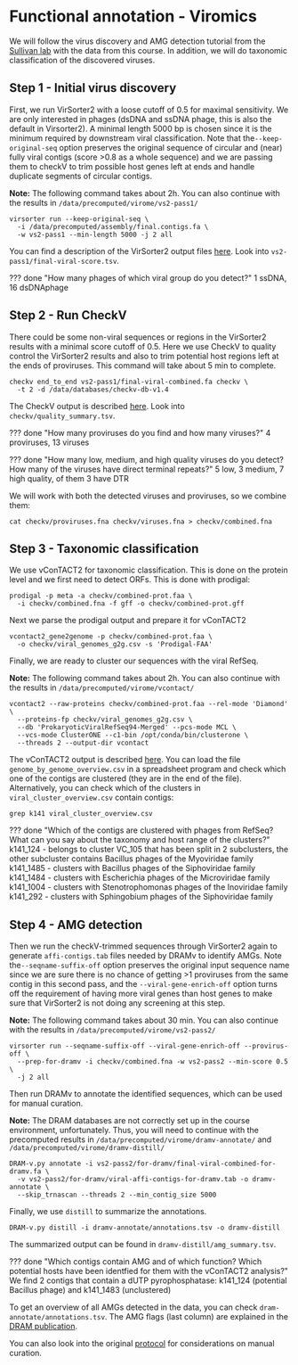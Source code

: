 # Functional annotation - Viromics

We will follow the virus discovery and AMG detection tutorial from the [Sullivan lab](https://www.protocols.io/view/viral-sequence-identification-sop-with-virsorter2-5qpvoyqebg4o/) with the data from this course. In addition, we will do taxonomic classification of the discovered viruses.

## Step 1 - Initial virus discovery

First, we run VirSorter2 with a loose cutoff of 0.5 for maximal sensitivity. We are only interested in phages (dsDNA and ssDNA phage, this is also the default in Virsorter2). A minimal length 5000 bp is chosen since it is the minimum required by downstream viral classification. Note that the``--keep-original-seq`` option preserves the original sequence of circular and (near) fully viral contigs (score >0.8 as a whole sequence) and we are passing them to checkV to trim possible host genes left at ends and handle duplicate segments of circular contigs.

**Note:** The following command takes about 2h. You can also continue with the results in ``/data/precomputed/virome/vs2-pass1/``

    virsorter run --keep-original-seq \
      -i /data/precomputed/assembly/final.contigs.fa \
      -w vs2-pass1 --min-length 5000 -j 2 all

You can find a description of the VirSorter2 output files [here](https://github.com/jiarong/VirSorter2#detailed-description-on-output-files). Look into ``vs2-pass1/final-viral-score.tsv``.

??? done "How many phages of which viral group do you detect?"
    1 ssDNA, 16 dsDNAphage

## Step 2 - Run CheckV

There could be some non-viral sequences or regions in the VirSorter2 results with a minimal score cutoff of 0.5. Here we use CheckV to quality control the VirSorter2 results and also to trim potential host regions left at the ends of proviruses. This command will take about 5 min to complete.

    checkv end_to_end vs2-pass1/final-viral-combined.fa checkv \
      -t 2 -d /data/databases/checkv-db-v1.4

The CheckV output is described [here](https://bitbucket.org/berkeleylab/checkv/src/master/). Look into ``checkv/quality_summary.tsv``.

??? done "How many proviruses do you find and how many viruses?"
    4 proviruses, 13 viruses

??? done "How many low, medium, and high quality viruses do you detect? How many of the viruses have direct terminal repeats?"
    5 low,  3 medium, 7 high quality, of them 3 have DTR

We will work with both the detected viruses and proviruses, so we combine them:

    cat checkv/proviruses.fna checkv/viruses.fna > checkv/combined.fna

## Step 3 - Taxonomic classification

We use vConTACT2 for taxonomic classification. This is done on the protein level and we first need to detect ORFs. This is done with prodigal:

    prodigal -p meta -a checkv/combined-prot.faa \
      -i checkv/combined.fna -f gff -o checkv/combined-prot.gff


Next we parse the prodigal output and prepare it for vConTACT2

    vcontact2_gene2genome -p checkv/combined-prot.faa \
      -o checkv/viral_genomes_g2g.csv -s 'Prodigal-FAA'

Finally, we are ready to cluster our sequences with the viral RefSeq.

**Note:** The following command takes about 2h. You can also continue with the results in ``/data/precomputed/virome/vcontact/``

    vcontact2 --raw-proteins checkv/combined-prot.faa --rel-mode 'Diamond' \
      --proteins-fp checkv/viral_genomes_g2g.csv \
      --db 'ProkaryoticViralRefSeq94-Merged' --pcs-mode MCL \
      --vcs-mode ClusterONE --c1-bin /opt/conda/bin/clusterone \
      --threads 2 --output-dir vcontact

The vConTACT2 output is described [here](https://bitbucket.org/MAVERICLab/vcontact2/wiki/Home). You can load the file ``genome_by_genome_overview.csv`` in a spreadsheet program and check which one of the contigs are clustered (they are in the end of the file). Alternatively, you can check which of the clusters in ``viral_cluster_overview.csv`` contain contigs:

    grep k141 viral_cluster_overview.csv

??? done "Which of the contigs are clustered with phages from RefSeq? What can you say about the taxonomy and host range of the clusters?"
    k141_124 - belongs to cluster VC_105 that has been split in 2 subclusters, the other subcluster contains Bacillus phages of the Myoviridae family  
    k141_1485 - clusters with Bacillus phages of the Siphoviridae family  
    k141_1484 - clusters with Escherichia phages of the Microviridae family  
    k141_1004 - clusters with Stenotrophomonas phages of the Inoviridae family  
    k141_292 - clusters with Sphingobium phages of the Siphoviridae family

## Step 4 - AMG detection

Then we run the checkV-trimmed sequences through VirSorter2 again to generate ``affi-contigs.tab`` files needed by DRAMv to identify AMGs. Note the``--seqname-suffix-off`` option preserves the original input sequence name since we are sure there is no chance of getting >1 proviruses from the same contig in this second pass, and the ``--viral-gene-enrich-off`` option turns off the requirement of having more viral genes than host genes to make sure that VirSorter2 is not doing any screening at this step.

**Note:** The following command takes about 30 min. You can also continue with the results in ``/data/precomputed/virome/vs2-pass2/``

    virsorter run --seqname-suffix-off --viral-gene-enrich-off --provirus-off \
      --prep-for-dramv -i checkv/combined.fna -w vs2-pass2 --min-score 0.5 \
      -j 2 all

Then run DRAMv to annotate the identified sequences, which can be used for manual curation.

**Note:** The DRAM databases are not correctly set up in the course environment, unfortunately. Thus, you will need to continue with the precomputed results in ``/data/precomputed/virome/dramv-annotate/`` and ``/data/precomputed/virome/dramv-distill/``

    DRAM-v.py annotate -i vs2-pass2/for-dramv/final-viral-combined-for-dramv.fa \
      -v vs2-pass2/for-dramv/viral-affi-contigs-for-dramv.tab -o dramv-annotate \
      --skip_trnascan --threads 2 --min_contig_size 5000

Finally, we use ``distill`` to summarize the annotations.

    DRAM-v.py distill -i dramv-annotate/annotations.tsv -o dramv-distill

The summarized output can be found in ``dramv-distill/amg_summary.tsv``.

??? done "Which contigs contain AMG and of which function? Which potential hosts have been identfied for them with the vConTACT2 analysis?"
    We find 2 contigs that contain a dUTP pyrophosphatase: k141_124 (potential Bacillus phage) and k141_1483 (unclustered)

To get an overview of all AMGs detected in the data, you can check ``dram-annotate/annotations.tsv``. The AMG flags (last column) are explained in the [DRAM publication](https://academic.oup.com/nar/article/48/16/8883/5884738).

You can also look into the original [protocol](https://www.protocols.io/view/viral-sequence-identification-sop-with-virsorter2-5qpvoyqebg4o/) for considerations on manual curation.
